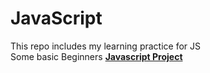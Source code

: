 # JavaScript
This repo includes my learning practice for JS<br>
Some basic Beginners [**Javascript Project**](http://miniprojectsjsdaniya.surge.sh) 
